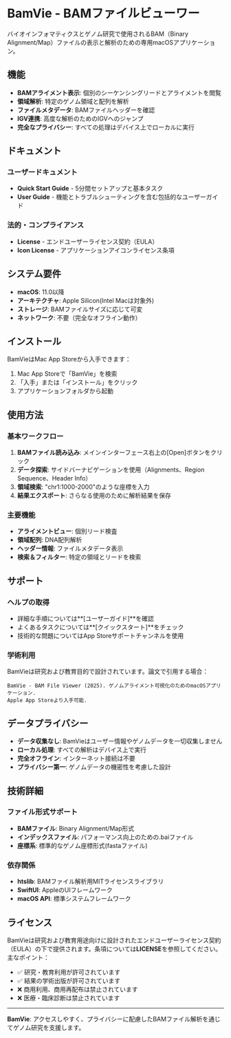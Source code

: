 # BamVie - BAMファイルビューワー

バイオインフォマティクスとゲノム研究で使用されるBAM（Binary Alignment/Map）ファイルの表示と解析のための専用macOSアプリケーション。

## 機能
- **BAMアライメント表示**: 個別のシーケンシングリードとアライメントを閲覧
- **領域解析**: 特定のゲノム領域と配列を解析
- **ファイルメタデータ**: BAMファイルヘッダーを確認
- **IGV連携**: 高度な解析のためのIGVへのジャンプ
- **完全なプライバシー**: すべての処理はデバイス上でローカルに実行

## ドキュメント
### ユーザードキュメント
- **Quick Start Guide** - 5分間セットアップと基本タスク
- **User Guide** - 機能とトラブルシューティングを含む包括的なユーザーガイド

### 法的・コンプライアンス
- **License** - エンドユーザーライセンス契約（EULA）
- **Icon License** - アプリケーションアイコンライセンス条項

## システム要件
- **macOS**: 11.0以降
- **アーキテクチャ**: Apple Silicon(Intel Macは対象外)
- **ストレージ**: BAMファイルサイズに応じて可変
- **ネットワーク**: 不要（完全なオフライン動作）

## インストール
BamVieはMac App Storeから入手できます：

1. Mac App Storeで「BamVie」を検索
2. 「入手」または「インストール」をクリック
3. アプリケーションフォルダから起動

## 使用方法
### 基本ワークフロー
1. **BAMファイル読み込み**: メインインターフェース右上の[Open]ボタンをクリック
2. **データ探索**: サイドバーナビゲーションを使用（Alignments、Region Sequence、Header Info）
3. **領域検索**: "chr1:1000-2000"のような座標を入力
4. **結果エクスポート**: さらなる使用のために解析結果を保存

### 主要機能
- **アライメントビュー**: 個別リード検査
- **領域配列**: DNA配列解析
- **ヘッダー情報**: ファイルメタデータ表示
- **検索＆フィルター**: 特定の領域とリードを検索

## サポート
### ヘルプの取得
- 詳細な手順については**[ユーザーガイド]**を確認
- よくあるタスクについては**[クイックスタート]**をチェック
- 技術的な問題についてはApp Storeサポートチャンネルを使用

### 学術利用
BamVieは研究および教育目的で設計されています。論文で引用する場合：
```
BamVie - BAM File Viewer (2025). ゲノムアライメント可視化のためのmacOSアプリケーション.
Apple App Storeより入手可能.
```

## データプライバシー
- **データ収集なし**: BamVieはユーザー情報やゲノムデータを一切収集しません
- **ローカル処理**: すべての解析はデバイス上で実行
- **完全オフライン**: インターネット接続は不要
- **プライバシー第一**: ゲノムデータの機密性を考慮した設計

## 技術詳細
### ファイル形式サポート
- **BAMファイル**: Binary Alignment/Map形式
- **インデックスファイル**: パフォーマンス向上のための.baiファイル
- **座標系**: 標準的なゲノム座標形式(fastaファイル)

### 依存関係
- **htslib**: BAMファイル解析用MITライセンスライブラリ
- **SwiftUI**: AppleのUIフレームワーク
- **macOS API**: 標準システムフレームワーク

## ライセンス
BamVieは研究および教育用途向けに設計されたエンドユーザーライセンス契約（EULA）の下で提供されます。条項については**LICENSE**を参照してください。
主なポイント：
- ✅ 研究・教育利用が許可されています
- ✅ 結果の学術出版が許可されています
- ❌ 商用利用、商用再配布は禁止されています
- ❌ 医療・臨床診断は禁止されています

---
**BamVie**: アクセスしやすく、プライバシーに配慮したBAMファイル解析を通じてゲノム研究を支援します。
